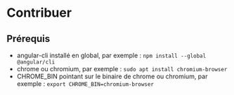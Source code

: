 # Contribuer

## Prérequis

- angular-cli installé en global, par exemple : `npm install --global @angular/cli`
- chrome ou chromium, par exemple : `sudo apt install chromium-browser`
- CHROME_BIN pointant sur le binaire de chrome ou chromium, par exemple : `export CHROME_BIN=chromium-browser`
